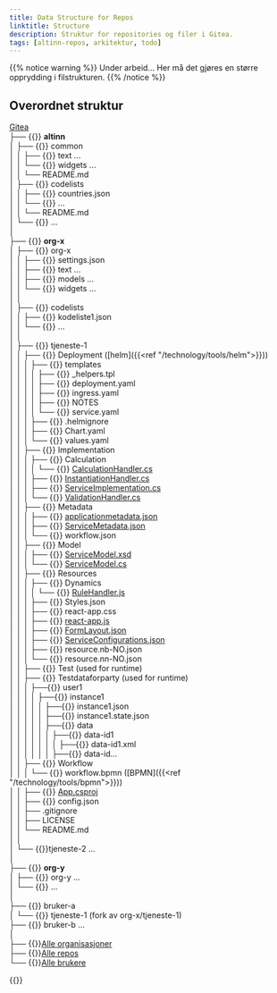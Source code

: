 ```yaml
---
title: Data Structure for Repos
linktitle: Structure
description: Struktur for repositories og filer i Gitea.
tags: [altinn-repos, arkitektur, todo]
---
```


{{% notice warning %}}
Under arbeid... Her må det gjøres en større opprydding i filstrukturen.
{{% /notice %}}

## Overordnet struktur

[Gitea](https://gitea.io)  
├── {{<icon name="fa-institution">}} **altinn**  
│  ├── {{<icon name="fa-git-square">}} common  
│  │  ├── {{<icon name="fa-folder">}} text ...  
│  │  └── {{<icon name="fa-folder">}} widgets ...  
│  │  └── README.md  
│  ├── {{<icon name="fa-git-square">}} codelists  
│  │  ├── {{<icon name="fa-code">}} countries.json  
│  │  └── {{<icon name="fa-code">}} ...  
│  │  └── README.md  
│  └── {{<icon name="fa-git-square">}} ...  
│  
├── {{<icon name="fa-institution">}} **org-x**  
│  ├── {{<icon name="fa-git-square">}} org-x  
│  │  ├── {{<icon name="fa-code">}} settings.json  
│  │  ├── {{<icon name="fa-folder">}} text ...  
│  │  ├── {{<icon name="fa-folder">}} models ...  
│  │  └── {{<icon name="fa-folder">}} widgets ...  
│  │  
│  ├── {{<icon name="fa-git-square">}} codelists  
│  │  ├── {{<icon name="fa-code">}} kodeliste1.json  
│  │  └── {{<icon name="fa-code">}} ...  
│  │  
│  ├── {{<icon name="fa-git-square">}} tjeneste-1  
│  │  ├──  {{<icon name="fa-folder-open">}} Deployment ([helm]({{<ref "/technology/tools/helm">}}))  
│  │  │      ├── {{<icon name="fa-folder-open">}} templates  
│  │  │      │     ├── {{<icon name="fa-code">}} _helpers.tpl  
│  │  │      │     ├── {{<icon name="fa-code">}} deployment.yaml  
│  │  │      │     ├── {{<icon name="fa-code">}} ingress.yaml  
│  │  │      │     ├── {{<icon name="fa-code">}} NOTES  
│  │  │      │     └── {{<icon name="fa-code">}} service.yaml  
│  │  │      ├── {{<icon name="fa-code">}} .helmignore  
│  │  │      ├── {{<icon name="fa-code">}} Chart.yaml  
│  │  │      └── {{<icon name="fa-code">}} values.yaml  
│  │  ├──  {{<icon name="fa-folder-open">}} Implementation  
│  │  │   ├──  {{<icon name="fa-folder-open">}} Calculation   
│  │  │   │   └── {{<icon name="fa-code">}} [CalculationHandler.cs](calculationhandler)   
│  │  │   ├── {{<icon name="fa-code">}} [InstantiationHandler.cs](instantiationhandler)  
│  │  │   ├── {{<icon name="fa-code">}} [ServiceImplementation.cs](serviceimplementation)  
│  │  │   └── {{<icon name="fa-code">}} [ValidationHandler.cs](validationhandler)  
│  │  ├──  {{<icon name="fa-folder-open">}} Metadata          
│  │  │       ├── {{<icon name="fa-code">}} [applicationmetadata.json](application-metadata)  
│  │  │       ├── {{<icon name="fa-code">}} [ServiceMetadata.json](servicemetadata)  
│  │  │       └── {{<icon name="fa-code">}} workflow.json  
│  │  ├──  {{<icon name="fa-folder-open">}} Model  
│  │  │      ├── {{<icon name="fa-code">}} [ServiceModel.xsd](servicemodelxsd)  
│  │  │      └── {{<icon name="fa-code">}} [ServiceModel.cs](servicemodel)  
│  │  ├──  {{<icon name="fa-folder-open">}} Resources   
│  │  │      ├──  {{<icon name="fa-folder-open">}} Dynamics  
│  │  │      │   └── {{<icon name="fa-code">}} [RuleHandler.js](rule-handler)   
│  │  │      ├── {{<icon name="fa-code">}} Styles.json  
│  │  │      ├── {{<icon name="fa-code">}} react-app.css  
│  │  │      ├── {{<icon name="fa-code">}} [react-app.js](reactapp)      
│  │  │      ├── {{<icon name="fa-code">}} [FormLayout.json](form-layout)   
│  │  │      ├── {{<icon name="fa-code">}} [ServiceConfigurations.json](service-configurations)  
│  │  │      ├── {{<icon name="fa-code">}} resource.nb-NO.json  
│  │  │      └── {{<icon name="fa-code">}} resource.nn-NO.json  
│  │  ├──  {{<icon name="fa-folder">}} Test (used for runtime)  
│  │  ├──  {{<icon name="fa-folder-open">}} Testdataforparty (used for runtime)         
│  │  │        ├──{{<icon name="fa-folder-open">}}  user1                        
│  │  │        │     ├──{{<icon name="fa-folder-open">}}  instance1     
│  │  │        │     │     ├──{{<icon name="fa-code">}}  instance1.json          
│  │  │        │     │     ├──{{<icon name="fa-code">}}  instance1.state.json                  
│  │  │        │     │     ├──{{<icon name="fa-folder-open">}} data   
│  │  │        │     │     │    ├──{{<icon name="fa-folder-open">}} data-id1      
│  │  │        │     │     │    │      ├──{{<icon name="fa-code">}} data-id1.xml  
│  │  │        │     │     │    ├──{{<icon name="fa-folder-open">}} data-id...   
│  │  ├──  {{<icon name="fa-folder-open">}} Workflow  
│  │  │      └── {{<icon name="fa-code">}} workflow.bpmn ([BPMN]({{<ref "/technology/tools/bpmn">}}))  
│  │  ├──  {{<icon name="fa-code">}} [App.csproj](app-csproj)    
│  │  ├──  {{<icon name="fa-code">}} config.json        
│  │  ├──  .gitignore  
│  │  ├──  LICENSE  
│  │  └──  README.md  
│  │  
│  └── {{<icon name="fa-git-square">}}tjeneste-2 ...  
│  
├── {{<icon name="fa-institution">}} **org-y**  
│  ├── {{<icon name="fa-git-square">}} org-y ...  
│  └── {{<icon name="fa-git-square">}} ...  
│  
├── {{<icon name="user">}} bruker-a  
│  └── {{<icon name="fa-git-square">}} tjeneste-1 (fork av org-x/tjeneste-1)  
├── {{<icon name="user">}} bruker-b ...   
│  
├── {{<icon name="fa-eye">}}[Alle organisasjoner](https://try.gitea.io/explore/organizations)  
├── {{<icon name="fa-eye">}}[Alle repos](https://try.gitea.io/explore/repos)  
└── {{<icon name="fa-eye">}}[Alle brukere](https://try.gitea.io/explore/users)  


{{<children>}}
